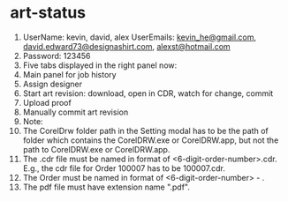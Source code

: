 # art-status
1. UserName: kevin, david, alex
	 UserEmails: kevin_he@gmail.com, david.edward73@designashirt.com, alexst@hotmail.com
2. Password: 123456
3. Five tabs displayed in the right panel now: 
  1. Main panel for job history
  2. Assign designer
  3. Start art revision: download, open in CDR, watch for change, commit
  4. Upload proof
  5. Manually commit art revision
4. Note:
  1. The CorelDrw folder path in the Setting modal has to be the path of folder which contains the CorelDRW.exe or CorelDRW.app, but not the path to CorelDRW.exe or CorelDRW.app.
  2. The .cdr file must be named in format of <6-digit-order-number>.cdr. E.g., the cdr file for Order 100007 has to be 100007.cdr. 
  3. The Order must be named in format of <6-digit-order-number> \- <order name>.
  4. The pdf file must have extension name ".pdf".
